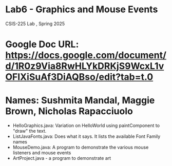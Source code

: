 # Lab6 - Graphics and Mouse Events
CSIS-225 Lab , Spring 2025
# Google Doc URL: https://docs.google.com/document/d/1R0z9Via8RwHLYkDRKjS9WcxL1vOFIXiSuAf3DiAQBso/edit?tab=t.0

# Names: Sushmita Mandal,  Maggie Brown, Nicholas Rapacciuolo

- HelloGraphics.java: Variation on HelloWorld using paintComponent to "draw" the text.
- ListJavaFonts.java: Does what it says.  It lists the available Font Family names
- MouseDemo.java: A program to demonstrate the various mouse listeners and mouse events
- ArtProject.java - a program to demonstrate art 



